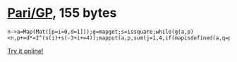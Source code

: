# [Pari/GP], 155 bytes

    n->a=Map(Mat([p=i=0,d=1]));g=mapget;s=issquare;while(g(a,p)<n,p+=d*=I^(s(i)+s(-3+i+=4));mapput(a,p,sum(j=1,4,if(mapisdefined(a,q=p+I^j),g(a,q),0))));g(a,p)

[Try it online!][TIO-kwefbdnb]

[Pari/GP]: http://pari.math.u-bordeaux.fr/
[TIO-kwefbdnb]: https://tio.run/##JY1BjsIwDEWvErGyiSulDEigjtmz4AQIpEhNixFEbtNqxOlLwmy@/W3/Z/WjVL0uneElVkfPZ69w9hNclIUdtVxfEZueX177MDWJJaVh9mNo/u7yDNCDJ8XfSGq5XfPpBgkEbYLqx4rlbQ7nqM5TuaM0v@DBNW1JOshzSW3oJIY2bwdWe7o9kApyQHKI5fOXv2TE8w3RVEejo8Qpt6tiVqaDiEjmUpPZkDmQqfdkdi5Xl2VTZOf@rbvi8gE "Pari/GP – Try It Online"